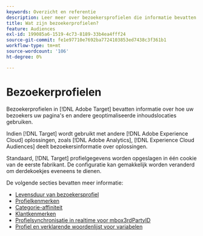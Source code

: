 ```yaml
---
keywords: Overzicht en referentie
description: Leer meer over bezoekersprofielen die informatie bevatten over hoe uw bezoekers uw pagina's en andere geoptimaliseerde inhoudslocaties gebruiken.
title: Wat zijn bezoekerprofielen?
feature: Audiences
exl-id: 199085a6-1519-4c73-8189-33b4ea4fff24
source-git-commit: fe1e97710e7692ba7724103853ed7438c3f361b1
workflow-type: tm+mt
source-wordcount: '106'
ht-degree: 0%

---
```


# Bezoekerprofielen

Bezoekerprofielen in [!DNL Adobe Target] bevatten informatie over hoe uw bezoekers uw pagina&#39;s en andere geoptimaliseerde inhoudslocaties gebruiken.

Indien [!DNL Target] wordt gebruikt met andere [!DNL Adobe Experience Cloud] oplossingen, zoals [!DNL Adobe Analytics], [!DNL Experience Cloud Audiences] deelt bezoekersinformatie over oplossingen.

Standaard, [!DNL Target] profielgegevens worden opgeslagen in één cookie van de eerste fabrikant. De configuratie kan gemakkelijk worden veranderd om derdekoekjes eveneens te dienen.

De volgende secties bevatten meer informatie:

- [Levensduur van bezoekersprofiel](visitor-profile-lifetime.md)
- [Profielkenmerken](profile-parameters.md)
- [Categorie-affiniteit](category-affinity.md)
- [Klantkenmerken](https://experienceleague.adobe.com/docs/target-dev/developer/implementation/methods/customer-attributes.html)
- [Profielsynchronisatie in realtime voor mbox3rdPartyID](3rd-party-id.md)
- [Profiel en verklarende woordenlijst voor variabelen](variables-profiles-parameters-methods.md)
